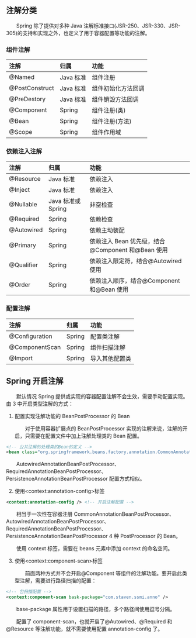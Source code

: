 ## 注解分类

&emsp;&emsp;Spring 除了提供对多种 Java 注解标准接口(JSR-250、JSR-330、JSR-305)的支持和实现之外，也定义了用于容器配置等功能的注解。

### 组件注解

| 注解           | 归属      | 功能               |
| :------------- | :-------- | :----------------- |
| @Named         | Java 标准 | 组件注册           |
| @PostConstruct | Java 标准 | 组件初始化方法回调 |
| @PreDestory    | Java 标准 | 组件销毁方法回调   |
| @Component     | Spring    | 组件注册(类)       |
| @Bean          | Spring    | 组件注册(方法)     |
| @Scope         | Spring    | 组件作用域         |

### 依赖注入注解

| 注解       | 归属               | 功能                                              |
| :--------- | :----------------- | :------------------------------------------------ |
| @Resource  | Java 标准          | 依赖注入                                          |
| @Inject    | Java 标准          | 依赖注入                                          |
| @Nullable  | Java 标准或 Spring | 非空检查                                          |
| @Required  | Spring             | 依赖检查                                          |
| @Autowired | Spring             | 依赖主动装配                                      |
| @Primary   | Spring             | 依赖注入 Bean 优先级，结合@Component 和@Bean 使用 |
| @Qualifier | Spring             | 依赖注入限定符，结合@Autowired 使用               |
| @Order     | Spring             | 依赖注入顺序，结合@Component 和@Bean 使用         |

### 配置注解

| 注解           | 归属   | 功能           |
| :------------- | :----- | :------------- |
| @Configuration | Spring | 配置类注解     |
| @ComponentScan | Spring | 组件扫描注解   |
| @Import        | Spring | 导入其他配置类 |

## Spring 开启注解

&emsp;&emsp;默认情况 Spring 提供或实现的容器配置注解不会生效，需要手动配置实现。由 3 中开启类型注解的方式：

1. 配置实现注解功能的 BeanPostProcessor 的 Bean

   &emsp;&emsp;对于使用容器扩展点的 BeanPostProcessor 实现的注解来说，注解的开启，只需要在配置文件中加上注解处理类的 Bean 配置。

```xml
<!-- 公共注解的处理类的Bean的定义 -->
<bean class="org.springframework.beans.factory.annotation.CommonAnnotationBeanPostProcessor"></bean>
```

&emsp;&emsp;AutowiredAnnotationBeanPostProcessor、RequiredAnnotationBeanPostProcessor、PersistenceAnnotationBeanPostProcessor 配置方式相似。

2. 使用<context:annotation-config&gt;标签

```xml
<context:annotation-config /> <!-- 开启注解配置 -->
```

&emsp;&emsp;相当于一次性在容器注册 CommonAnnotationBeanPostProcessor、AutowiredAnnotationBeanPostProcessor、RequiredAnnotationBeanPostProcessor、PersistenceAnnotationBeanPostProcessor 4 种 PostProcessor 的 Bean。

&emsp;&emsp;使用 context 标签，需要在 beans 元素中添加 context 的命名空间。

3.  使用<context:component-scan&gt;标签

    &emsp;&emsp;前面两种方式并不会开启@Component 等组件的注解功能。要开启此类型注解，需要进行路径扫描的配置：

```xml
<!-- 包扫描配置 -->
<context:component-scan bask-package="com.staven.ssmi.anno" />
```

&emsp;&emsp;base-package 属性用于设置扫描的路径，多个路径间使用逗号分隔。

&emsp;&emsp;配置了 component-scan，也就开启了@Autowired、@Required 和@Resource 等注解功能，就不需要使用配置 annotation-config 了。

